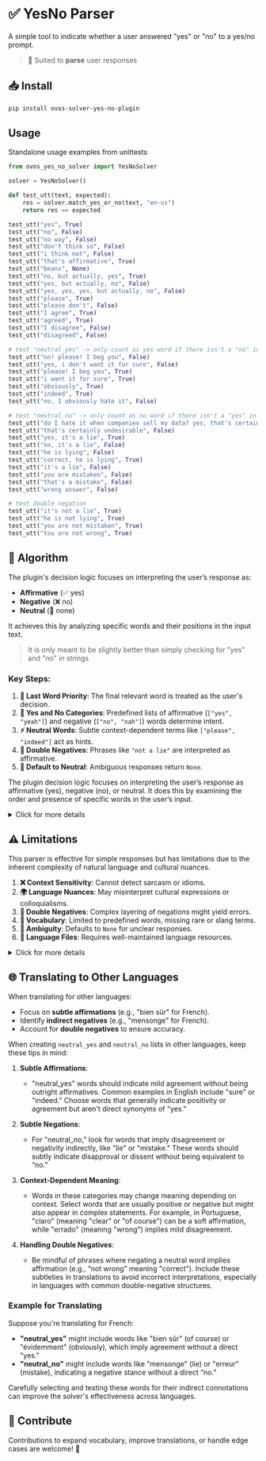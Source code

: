 # ✅ YesNo Parser

A simple tool to indicate whether a user answered "yes" or "no" to a yes/no prompt.

> 🧩 Suited to **parse** user responses
  
## 📥 Install

```bash
pip install ovos-solver-yes-no-plugin
```

## Usage

Standalone usage examples from unittests

```python
from ovos_yes_no_solver import YesNoSolver

solver = YesNoSolver()

def test_utt(text, expected):
    res = solver.match_yes_or_no(text, "en-us")
    return res == expected

test_utt("yes", True)
test_utt("no", False)
test_utt("no way", False)
test_utt("don't think so", False)
test_utt("i think not", False)
test_utt("that's affirmative", True)
test_utt("beans", None)
test_utt("no, but actually, yes", True)
test_utt("yes, but actually, no", False)
test_utt("yes, yes, yes, but actually, no", False)
test_utt("please", True)
test_utt("please don't", False)
test_utt("I agree", True)
test_utt("agreed", True)
test_utt("I disagree", False)
test_utt("disagreed", False)

# test "neutral_yes" -> only count as yes word if there isn't a "no" in sentence
test_utt("no! please! I beg you", False)
test_utt("yes, i don't want it for sure", False)
test_utt("please! I beg you", True)
test_utt("i want it for sure", True)
test_utt("obviously", True)
test_utt("indeed", True)
test_utt("no, I obviously hate it", False)

# test "neutral_no" -> only count as no word if there isn't a "yes" in sentence
test_utt("do I hate it when companies sell my data? yes, that's certainly undesirable", True)
test_utt("that's certainly undesirable", False)
test_utt("yes, it's a lie", True)
test_utt("no, it's a lie", False)
test_utt("he is lying", False)
test_utt("correct, he is lying", True)
test_utt("it's a lie", False)
test_utt("you are mistaken", False)
test_utt("that's a mistake", False)
test_utt("wrong answer", False)

# test double negation
test_utt("it's not a lie", True)
test_utt("he is not lying", True)
test_utt("you are not mistaken", True)
test_utt("tou are not wrong", True)
```

## 🧠 Algorithm

The plugin's decision logic focuses on interpreting the user’s response as:
- **Affirmative** (✅ yes)
- **Negative** (❌ no)
- **Neutral** (🤷 none)

It achieves this by analyzing specific words and their positions in the input text.

> It is only meant to be slightly better than simply checking for "yes" and "no" in strings

### Key Steps:
1. **🛑 Last Word Priority**: The final relevant word is treated as the user's decision.
2. **📜 Yes and No Categories**: Predefined lists of affirmative (`["yes", "yeah"]`) and negative (`["no", "nah"]`) words determine intent.
3. **⚡ Neutral Words**: Subtle context-dependent terms like `["please", "indeed"]` act as hints.
4. **🔄 Double Negatives**: Phrases like `"not a lie"` are interpreted as affirmative.
5. **🤷 Default to Neutral**: Ambiguous responses return `None`.


The plugin decision logic focuses on interpreting the user’s response as affirmative (yes), negative (no), or neutral. It does this by examining the order and presence of specific words in the user’s input. 

<details>
  <summary>Click for more details</summary>


1. **Last Word Priority**:
   - The algorithm assumes that the user’s final words reflect their decision. It processes words in order and gives priority to the last relevant “yes” or “no” word, considering it as the final decision.

2. **Yes and No Categories**:
   - The language resource files include lists for "yes" and "no" words, which signify clear affirmative or negative intent. For example:
     - "yes": `["yes", "yeah", "yep", "affirmative"]`
     - "no": `["no", "nah", "negative", "disagree"]`

   - When a "yes" word appears later than a "no" word in the sentence (or vice versa), the later word is taken as the user’s final decision. For instance, if the input contains “yes, but no,” the decision would be "no."

3. **Neutral Categories**:
   - **"neutral_yes"** and **"neutral_no"** are softer, context-dependent affirmations or negations. These words may signal agreement or disagreement but lack the direct clarity of “yes” or “no.” Examples include:
     - "neutral_yes": `["sure", "please", "indeed"]`
     - "neutral_no": `["mistake", "inappropriate", "lie"]`
     
   - These words typically act as hints rather than clear indicators. The solver only relies on them if neither a direct "yes" nor "no" word is present. For example, if the input is “sure, please,” it would be interpreted as affirmative because of "neutral_yes."

4. **Double Negatives and Mixed Signals**:
   - The solver also considers the context around negative words to detect double negatives or mitigating expressions. For instance, if a “no” word appears alongside a “neutral_no” word (e.g., “not a lie”), the solver interprets this as an affirmative answer, assuming the negation cancels out the negative meaning.

5. **Default to Neutral**:
   - If no "yes" or "no" (including neutral forms) is found in the text, the solver defaults to `None`, indicating neutrality or ambiguity in the response.


</details>

## ⚠️ Limitations

This parser is effective for simple responses but has limitations due to the inherent complexity of natural language and cultural nuances. 

1. **❌ Context Sensitivity**: Cannot detect sarcasm or idioms.  
2. **🌍 Language Nuances**: May misinterpret cultural expressions or colloquialisms.  
3. **🔄 Double Negatives**: Complex layering of negations might yield errors.  
4. **📖 Vocabulary**: Limited to predefined words, missing rare or slang terms.  
5. **🤷 Ambiguity**: Defaults to `None` for unclear responses.  
6. **📂 Language Files**: Requires well-maintained language resources.  

<details>
  <summary>Click for more details</summary>


1. **Context Sensitivity**: 
   - This algorithm primarily focuses on individual keywords and their positions within the sentence, but it does not deeply understand context or nuanced expressions. Phrases with complex sentiment (e.g., sarcasm, idioms) may yield incorrect results because the algorithm cannot detect these subtleties.

2. **Language-Specific Ambiguities**:
   - The parser relies on lists of words stored in resource files, and these lists may not fully capture language-specific expressions or colloquialisms. For example, in English, “for sure” can mean agreement but might mean something different in other contexts or languages.
   - Translating “neutral” words like "please" or "mistake" for different languages can be challenging, as some expressions do not have direct equivalents and may require interpretation based on cultural context.

3. **Double Negatives and Mixed Intentions**:
   - While the algorithm can handle some double negatives (e.g., “not a lie” as an affirmative), it may fail in cases with complex layering of negations or ambiguous expressions. For instance, “I don’t disagree” may be interpreted as negative, but it often implies agreement in English.

4. **Limited Vocabulary**:
   - Since the algorithm only looks for predefined “yes” and “no” keywords, new or uncommon terms outside these lists are missed. This can be a problem for less frequently used affirmations or negations that aren’t included in the resource files. Keeping these files updated with all possible variations across languages is challenging and requires regular maintenance.

5. **Ambiguity and Neutral Responses**:
   - If the input contains neither clear “yes” nor “no” words, the solver defaults to `None`. However, this is a simplistic approach and may not capture the user’s intended response in cases where indirect language is used to express consent or disagreement.

6. **Dependency on Language Files**:
   - The algorithm depends heavily on the presence of language-specific resources (`yesno.json` files). If resources for a particular language are missing or incomplete, the algorithm raises an error. This restricts usage to supported languages and requires careful management of the resource files for each supported language.

7. **Unclear Scope for Edge Cases**:
   - Ambiguous cases, like where a “neutral_yes” word appears alongside a “neutral_no” word, may confuse the parser, which could lead to inconsistent interpretations. Currently, the algorithm lacks nuanced handling for cases that combine ambiguous terms with yes/no phrases.

</details>

## 🌐 Translating to Other Languages

When translating for other languages:
- Focus on **subtle affirmations** (e.g., "bien sûr" for French).
- Identify **indirect negatives** (e.g., "mensonge" for French).
- Account for **double negatives** to ensure accuracy.

When creating `neutral_yes` and `neutral_no` lists in other languages, keep these tips in mind:

1. **Subtle Affirmations**:
   - "neutral_yes" words should indicate mild agreement without being outright affirmatives. Common examples in English include "sure" or "indeed." Choose words that generally indicate positivity or agreement but aren't direct synonyms of "yes."

2. **Subtle Negations**:
   - For "neutral_no," look for words that imply disagreement or negativity indirectly, like "lie" or "mistake." These words should subtly indicate disapproval or dissent without being equivalent to “no.”

3. **Context-Dependent Meaning**:
   - Words in these categories may change meaning depending on context. Select words that are usually positive or negative but might also appear in complex statements. For example, in Portuguese, "claro" (meaning "clear" or "of course") can be a soft affirmation, while "errado" (meaning "wrong") implies mild disagreement.

4. **Handling Double Negatives**:
   - Be mindful of phrases where negating a neutral word implies affirmation (e.g., “not wrong” meaning "correct"). Include these subtleties in translations to avoid incorrect interpretations, especially in languages with common double-negative structures.

### Example for Translating

Suppose you're translating for French:
- **"neutral_yes"** might include words like "bien sûr" (of course) or "évidemment" (obviously), which imply agreement without a direct "yes."
- **"neutral_no"** might include words like "mensonge" (lie) or "erreur" (mistake), indicating a negative stance without a direct “no.”

Carefully selecting and testing these words for their indirect connotations can improve the solver's effectiveness across languages.

## 🧩 Contribute

Contributions to expand vocabulary, improve translations, or handle edge cases are welcome! 🎉  
